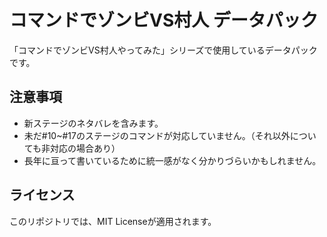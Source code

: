# コマンドでゾンビVS村人 データパック
「コマンドでゾンビVS村人やってみた」シリーズで使用しているデータパックです。

## 注意事項
- 新ステージのネタバレを含みます。
- 未だ#10~#17のステージのコマンドが対応していません。（それ以外についても非対応の場合あり）
- 長年に亘って書いているために統一感がなく分かりづらいかもしれません。

## ライセンス
このリポジトリでは、MIT Licenseが適用されます。
